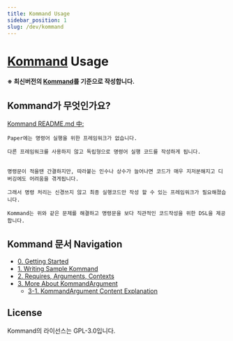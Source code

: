```yaml
---
title: Kommand Usage 
sidebar_position: 1 
slug: /dev/kommand
---
```


# [Kommand](https://github.com/monun/kommand/) Usage

**※ 최신버전의 [Kommand](https://github.com/monun/kommand/)를 기준으로 작성합니다.**

## Kommand가 무엇인가요?

[Kommand README.md 中:](https://github.com/monun/kommand/blob/master/README.md)

```
Paper에는 명령어 실행을 위한 프레임워크가 없습니다.

다른 프레임워크를 사용하지 않고 독립형으로 명령어 실행 코드를 작성하게 됩니다.


명령문이 적을땐 간결하지만, 따라붙는 인수나 상수가 늘어나면 코드가 매우 지저분해지고 디버깅에도 어려움을 겪게됩니다.

그래서 명령 처리는 신경쓰지 않고 최종 실행코드만 작성 할 수 있는 프레임워크가 필요해졌습니다.

Kommand는 위와 같은 문제를 해결하고 명령문을 보다 직관적인 코드작성을 위한 DSL을 제공합니다.
```

## Kommand 문서 Navigation

- [0. Getting Started](0-getting-started.md)
- [1. Writing Sample Kommand](1-sample-kommand.md)
- [2. Requires, Arguments, Contexts](2-requires-arguments-contexts.md)
- [3. More About KommandArgument](3-more-kommandargument.md)
    - [3-1. KommandArgument Content Explanation](3-1-kommandargument-content-explanation.md)

## License

Kommand의 라이선스는 GPL-3.0입니다.